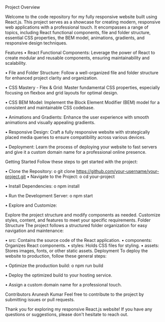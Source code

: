 Project Overview

Welcome to the code repository for my fully responsive website built using React.js. This project serves as a showcase for creating modern, responsive web applications with a professional touch. It encompasses a range of topics, including React functional components, file and folder structure, essential CSS properties, the BEM model, animations, gradients, and responsive design techniques.

Features
• React Functional Components: Leverage the power of React to create modular and reusable components, ensuring maintainability and scalability.

•	File and Folder Structure: Follow a well-organized file and folder structure for enhanced project clarity and organization.

•	CSS Mastery - Flex & Grid: Master fundamental CSS properties, especially focusing on flexbox and grid layouts for optimal design.

•	CSS BEM Model: Implement the Block Element Modifier (BEM) model for a consistent and maintainable CSS codebase.

•	Animations and Gradients: Enhance the user experience with smooth animations and visually appealing gradients.

•	Responsive Design: Craft a fully responsive website with strategically placed media queries to ensure compatibility across various devices.

•	Deployment: Learn the process of deploying your website to fast servers and give it a custom domain name for a professional online presence.

Getting Started
Follow these steps to get started with the project:

•	Clone the Repository:
  o	git clone https://github.com/your-username/your-project.git
•	Navigate to the Project:
  o	cd your-project

•	Install Dependencies:
  o	npm install

•	Run the Development Server:
  o	npm start

•	Explore and Customize:

Explore the project structure and modify components as needed.
Customize styles, content, and features to meet your specific requirements.
Folder Structure
The project follows a structured folder organization for easy navigation and maintenance:

•	src: Contains the source code of the React application.
•	components: Organizes React components.
•	styles: Holds CSS files for styling.
•	assets: Stores images, fonts, or other static assets.
Deployment
To deploy the website to production, follow these general steps:

•	Optimize the production build:
  o	npm run build

•	Deploy the optimized build to your hosting service.

•	Assign a custom domain name for a professional touch.

Contributors
Arunesh Kumar
Feel free to contribute to the project by submitting issues or pull requests.

Thank you for exploring my responsive React.js website! If you have any questions or suggestions, please don't hesitate to reach out.
